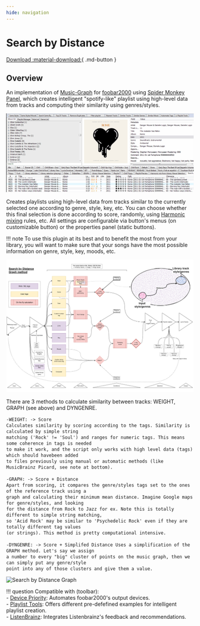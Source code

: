 ```yaml
---
hide: navigation
---
```


# Search by Distance

[Download :material-download:](https://github.com/regorxxx/Search-by-Distance-SMP){ .md-button }

## Overview

An implementation of [Music-Graph](https://github.com/regorxxx/Music-Graph) 
for [foobar2000](https://www.foobar2000.org/) using 
[Spider Monkey Panel](https://theqwertiest.github.io/foo_spider_monkey_panel/), 
which creates intelligent "spotify-like" playlist using high-level data from tracks 
and computing their similarity using genres/styles.

![Search by Distance example](../images/sbd_example.gif)

Creates playlists using high-level data from tracks similar to the currently selected one 
according to genre, style, key, etc. You can choose whether this final selection is done 
according to score, randomly, using [Harmonic mixing](https://en.wikipedia.org/wiki/Harmonic_mixing)
 rules, etc. All settings are configurable via button's menus (on customizable button) 
 or the properties panel (static buttons).

!!! note
	To use this plugin at its best and to benefit the most from your library, you will want to 
	make sure that your songs have the most possible information on genre, style, key, moods, etc.

![Search by Distance Methods](../images/sbd_methods.png)

There are 3 methods to calculate similarity between tracks: WEIGHT, GRAPH (see above) and DYNGENRE.

    -WEIGHT: -> Score
    Calculates similarity by scoring according to the tags. Similarity is calculated by simple string
	matching ('Rock' != 'Soul') and ranges for numeric tags. This means some coherence in tags is needed
	to make it work, and the script only works with high level data (tags) which should havebeen added 
	to files previously using manual or automatic methods (like MusicBrainz Picard, see note at bottom).

    -GRAPH: -> Score + Distance
    Apart from scoring, it compares the genre/styles tags set to the ones of the reference track using a
	graph and calculating their minimum mean distance. Imagine Google maps for genre/styles, and looking
	for the distance from Rock to Jazz for ex. Note this is totally different to simple string matching,
	so 'Acid Rock' may be similar to 'Psychedelic Rock' even if they are totally different tag values 
	(or strings). This method is pretty computational intensive.

    -DYNGENRE: -> Score + Simplifed Distance Uses a simplification of the GRAPH method. Let's say we assign
	a number to every "big" cluster of points on the music graph, then we can simply put any genre/style
	point into any of those clusters and give them a value.

![Search by Distance Graph](../images/sbd_graph.gif)

!!! question
	Compatible with (toolbar):  
    - [Device Priority](scripts/device-priority-smp): Automates foobar2000's output devices.  
    - [Playlist Tools](scripts/playlist-tools-smp): Offers different pre-defefined examples for 
	intelligent playlist creation.  
	- [ListenBrainz](scripts/listenbrainz-smp): Integrates Listenbrainz's feedback and recommendations.  